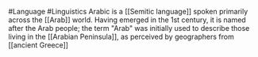 #Language #Linguistics 
Arabic is a [[Semitic language]] spoken primarily across the [[Arab]] world. Having emerged in the 1st century, it is named after the Arab people; the term "Arab" was initially used to describe those living in the [[Arabian Peninsula]], as perceived by geographers from [[ancient Greece]]